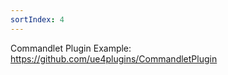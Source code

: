 ```yaml
---
sortIndex: 4
---
```


Commandlet Plugin Example: <https://github.com/ue4plugins/CommandletPlugin>

<!--excerpt-->

